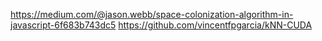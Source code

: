 https://medium.com/@jason.webb/space-colonization-algorithm-in-javascript-6f683b743dc5
https://github.com/vincentfpgarcia/kNN-CUDA